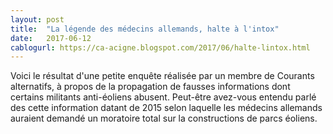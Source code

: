 ```yaml
---
layout: post
title:  "La légende des médecins allemands, halte à l'intox"
date:   2017-06-12
cablogurl: https://ca-acigne.blogspot.com/2017/06/halte-lintox.html
---
```

Voici le résultat d'une petite enquête réalisée par un membre de Courants alternatifs, à propos de la propagation de fausses informations dont certains militants anti-éoliens abusent. Peut-être avez-vous entendu parlé des cette information datant de 2015 selon laquelle les médecins allemands auraient demandé un moratoire total sur la constructions de parcs éoliens.
